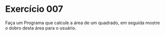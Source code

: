 # Exercício 007
Faça um Programa que calcule a área de um quadrado, em seguida mostre o dobro desta área para o usuário.